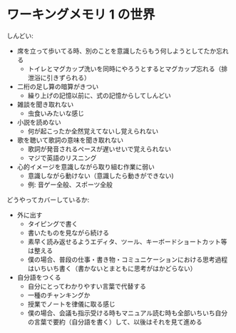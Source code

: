 # ワーキングメモリ 1 の世界
しんどい:

- 席を立って歩いてる時、別のことを意識したらもう何しようとしてたか忘れる
  - トイレとマグカップ洗いを同時にやろうとするとマグカップ忘れる（排泄浴に引きずられる）
- 二桁の足し算の暗算がきつい
  - 繰り上げの記憶以前に、式の記憶からしてしんどい
- 雑談を聞き取れない
  - 虫食いみたいな感じ
- 小説を読めない
  - 何が起こったか全然覚えてないし覚えられない
- 歌を聴いて歌詞の意味を聞き取れない
  - 歌詞が発音されるペースが遅いせいで覚えられない
  - マジで英語のリスニング
- 心的イメージを意識しながら取り組む作業に弱い
  - 意識しながら動けない（意識したら動きができない)
  - 例: 音ゲー全般、スポーツ全般

どうやってカバーしているか:

- 外に出す
  - タイピングで書く
  - 書いたものを見ながら続ける
  - 素早く読み返せるようエディタ、ツール、キーボードショートカット等は整える
  - 僕の場合、普段の仕事・書き物・コミュニケーションにおける思考過程はいちいち書く（書かないとまともに思考がはかどらない）
- 自分語をつくる
  - 自分にとってわかりやすい言葉で代替する
  - 一種のチャンキングか
  - 授業でノートを律儀に取る感じ
  - 僕の場合、会議も指示受ける時もマニュアル読む時も全部いちいち自分の言葉で要約（自分語を書く）して、以後はそれを見て進める
